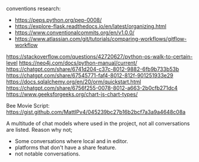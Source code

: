 conventions research:
 - https://peps.python.org/pep-0008/
 - https://explore-flask.readthedocs.io/en/latest/organizing.html
 - https://www.conventionalcommits.org/en/v1.0.0/
 - https://www.atlassian.com/git/tutorials/comparing-workflows/gitflow-workflow


https://stackoverflow.com/questions/42720627/python-os-walk-to-certain-level
https://neo4j.com/docs/python-manual/current/
https://chatgpt.com/share/6741d204-c37c-8012-9882-6fb9b733b53b
https://chatgpt.com/share/67545771-faf4-8012-812f-901251933e29
https://docs.sqlalchemy.org/en/20/orm/quickstart.html
https://chatgpt.com/share/6756f255-0078-8012-a663-2b0cfb271dc4
https://www.geeksforgeeks.org/chart-js-chart-types/

Bee Movie Script: https://gist.github.com/MattIPv4/045239bc27b16b2bcf7a3a9a4648c08a

A multitude of chat models where used in the project, not all conversations are listed. Reason why not; 
 - Some conversations where local and in editor.
 - platforms that don't have a share feature.
 - not notable conversations.